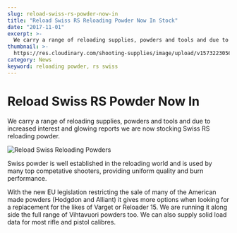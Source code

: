```yaml
---
slug: reload-swiss-rs-powder-now-in
title: "Reload Swiss RS Reloading Powder Now In Stock"
date: "2017-11-01"
excerpt: >-
  We carry a range of reloading supplies, powders and tools and due to increased interest and glowing reports we are now stocking Swiss RS reloading powder.
thumbnail: >-
  https://res.cloudinary.com/shooting-supplies/image/upload/v1573223056/reload-swiss-logo_cc0ano_txclrg.png
category: News
keyword: reloading powder, rs swiss
---
```


# **Reload Swiss RS Powder Now In**

We carry a range of reloading supplies, powders and tools and due to increased interest and glowing reports we are now stocking Swiss RS reloading powder.

![Reload Swiss Reloading Powders](https://res.cloudinary.com/shooting-supplies/image/upload/v1573223056/reload-swiss-logo_cc0ano_txclrg.png)

Swiss powder is well established in the reloading world and is used by many top competative shooters, providing uniform quality and burn performance.

With the new EU legislation restricting the sale of many of the American made powders (Hodgdon and Alliant) it gives more options when looking for a replacement for the likes of Varget or Reloader 15. We are running it along side the full range of Vihtavuori powders too. We can also supply solid load data for most rifle and pistol calibres.
